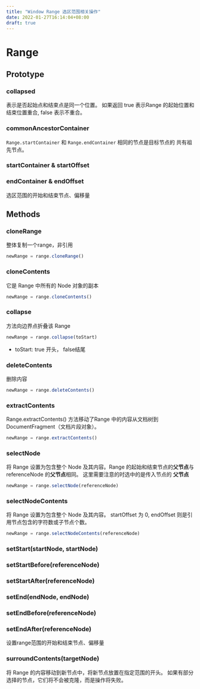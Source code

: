 ```yaml
---
title: "Window Range 选区范围相关操作"
date: 2022-01-27T16:14:04+08:00
draft: true
---
```


# Range

## Prototype

### collapsed

表示是否起始点和结束点是同一个位置。 如果返回 true 表示Range 的起始位置和结束位置重合, false 表示不重合。

### commonAncestorContainer

`Range.startContainer` 和 `Range.endContainer` 相同的节点是目标节点的 共有祖先节点。

### startContainer & startOffset
### endContainer & endOffset

选区范围的开始和结束节点、偏移量


## Methods

### cloneRange

整体复制一个range，非引用

```js
newRange = range.cloneRange()
```

### cloneContents

它是 Range 中所有的 Node 对象的副本

```js
newRange = range.cloneContents()
```

### collapse

方法向边界点折叠该 Range 

```js
newRange = range.collapse(toStart)
```

- toStart: true 开头， false结尾

### deleteContents

删除内容

```js
newRange = range.deleteContents()
```

### extractContents

Range.extractContents() 方法移动了Range 中的内容从文档树到DocumentFragment（文档片段对象）。

```js
newRange = range.extractContents()
```

### selectNode

将 Range 设置为包含整个 Node 及其内容。Range 的起始和结束节点的<b>父节点</b>与 referenceNode 的<b>父节点</b>相同。
这里需要注意的时选中的是传入节点的 <b>父节点</b>

```js
newRange = range.selectNode(referenceNode)
```

### selectNodeContents

将 Range 设置为包含整个 Node 及其内容。 startOffset 为 0,  endOffset 则是引用节点包含的字符数或子节点个数。

```js
newRange = range.selectNodeContents(referenceNode)
```

### setStart(startNode, startNode)
### setStartBefore(referenceNode)
### setStartAfter(referenceNode)
### setEnd(endNode, endNode)
### setEndBefore(referenceNode)
### setEndAfter(referenceNode)

设置range范围的开始和结束节点、偏移量

### surroundContents(targetNode)

将 Range 的内容移动到新节点中，将新节点放置在指定范围的开头。
如果有部分选择的节点，它们将不会被克隆，而是操作将失败。







